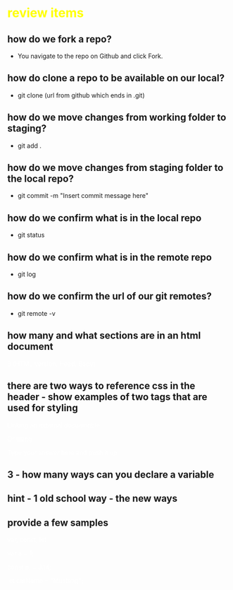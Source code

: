 # review items

## how do we fork a repo? 

- You navigate to the repo on Github and click Fork.

## how do clone a repo to be available on our local?

-  git clone (url from github which ends in .git)

## how do we move changes from working folder to staging?

-  git add .

## how do we move changes from staging folder to the local repo?

- git commit -m "Insert commit message here"

## how do we confirm what is in the local repo

- git status

## how do we confirm what is in the remote repo

- git log

## how do we confirm the url of our git remotes?

- git remote -v

## how many and what sections are in an html document

3 (HTML version, Head, Body)

## there are two ways to reference css in the header - show examples of two tags that are used for styling
Linking an external docuemnt ie: 
<head>
  <link rel="stylesheet" href="styles.css">
</head>

Or using <style>
<style>
body {background-color: red;}
h1   {color: yellow;}
p    {color: white;}
</style>

Type your answer here and push it up

## 3 - how many ways can you declare a variable
## hint - 1 old school way - the new ways
## provide a few samples

var, const, let

var a = 1;

const pi = 3.14;

let carName = "Mustang";